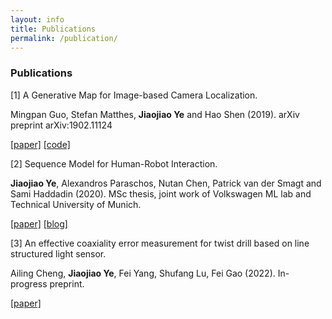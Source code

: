 ```yaml
---
layout: info
title: Publications 
permalink: /publication/
---
```


<!-- <sup>*</sup> indicates equal contribution. <sup>†</sup> indicates equal advising. -->

### Publications

<a id="1">[1]</a>  A Generative Map for Image-based Camera Localization.

Mingpan Guo, Stefan Matthes, **Jiaojiao Ye** and Hao Shen (2019).  arXiv preprint arXiv:1902.11124 

[[paper]](https://arxiv.org/abs/1902.11124)  [[code]](https://github.com/Mingpan/generative_map)

<a id="2">[2]</a> Sequence Model for Human-Robot Interaction.

**Jiaojiao Ye**, Alexandros Paraschos, Nutan Chen, Patrick van der Smagt and Sami Haddadin (2020).  MSc thesis, joint work of  Volkswagen ML lab and Technical University of Munich.

[[paper]](https://github.com/JiaojiaoYe1994/jiaojiaoye.github.com/blob/master/posts/paper/Sequence_model_for_hri.pdf)  [[blog]](cvae4hri_final)

<a id="3">[3]</a> An effective coaxiality error measurement for twist drill based on line structured light sensor.

Ailing Cheng, **Jiaojiao Ye**, Fei Yang, Shufang Lu, Fei Gao (2022). In-progress preprint.

[[paper]](https://ieeexplore.ieee.org/document/9855529/) 
